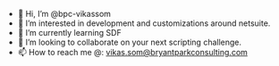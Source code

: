 - 👋 Hi, I’m @bpc-vikassom
- 👀 I’m interested in development and customizations around netsuite.
- 🌱 I’m currently learning SDF
- 💞️ I’m looking to collaborate on your next scripting challenge.
- 📫 How to reach me @: vikas.som@bryantparkconsulting.com

<!---
bpc-vikassom/bpc-vikassom is a ✨ special ✨ repository because its `README.md` (this file) appears on your GitHub profile.
You can click the Preview link to take a look at your changes.
--->
